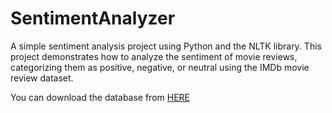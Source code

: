 # SentimentAnalyzer

A simple sentiment analysis project using Python and the NLTK library. This project demonstrates how to analyze the sentiment of movie reviews, categorizing them as positive, negative, or neutral using the IMDb movie review dataset.

You can download the database from [HERE](https://ai.stanford.edu/~amaas/data/sentiment/)
